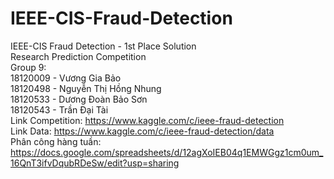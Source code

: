 # IEEE-CIS-Fraud-Detection
IEEE-CIS Fraud Detection - 1st Place Solution \
Research Prediction Competition \
Group 9: \
 18120009 - Vương Gia Bảo \
 18120498 - Nguyễn Thị Hồng Nhung \
 18120533 - Dương Đoàn Bảo Sơn \
 18120543 - Trần Đại Tài \
Link Competition: https://www.kaggle.com/c/ieee-fraud-detection \
Link Data: https://www.kaggle.com/c/ieee-fraud-detection/data \
Phân công hàng tuần: https://docs.google.com/spreadsheets/d/12agXoIEB04q1EMWGgz1cm0um_16QnT3ifvDqubRDeSw/edit?usp=sharing
